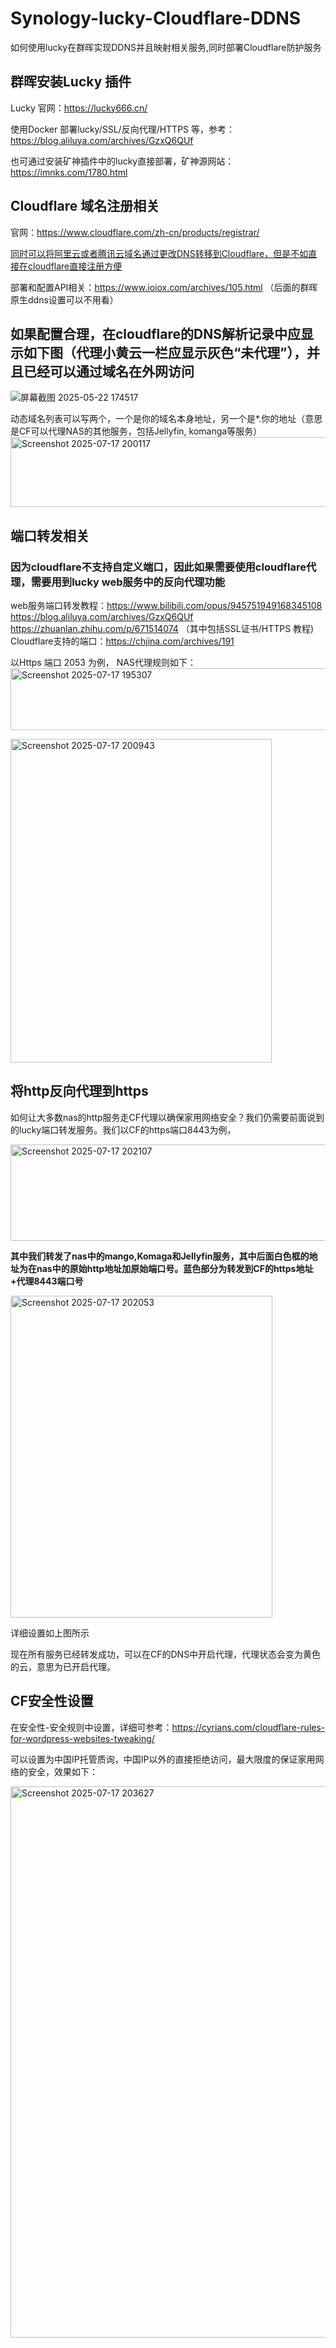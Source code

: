 # Synology-lucky-Cloudflare-DDNS
如何使用lucky在群晖实现DDNS并且映射相关服务,同时部署Cloudflare防护服务


## 群晖安装Lucky 插件
Lucky 官网：https://lucky666.cn/

使用Docker 部署lucky/SSL/反向代理/HTTPS 等，参考：https://blog.aliluya.com/archives/GzxQ6QUf

也可通过安装矿神插件中的lucky直接部署，矿神源网站：https://imnks.com/1780.html

## Cloudflare 域名注册相关
官网：https://www.cloudflare.com/zh-cn/products/registrar/

 <ins>同时可以将阿里云或者腾讯云域名通过更改DNS转移到Cloudflare，但是不如直接在cloudflare直接注册方便</ins>

 部署和配置API相关：https://www.ioiox.com/archives/105.html （后面的群晖原生ddns设置可以不用看）



## 如果配置合理，在cloudflare的DNS解析记录中应显示如下图（代理小黄云一栏应显示灰色“未代理”），并且已经可以通过域名在外网访问

![屏幕截图 2025-05-22 174517](https://github.com/user-attachments/assets/24873752-9a6c-445f-81b6-77dda61a0087)

动态域名列表可以写两个，一个是你的域名本身地址，另一个是*.你的地址（意思是CF可以代理NAS的其他服务，包括Jellyfin, komanga等服务）  
<img width="638" height="112" alt="Screenshot 2025-07-17 200117" src="https://github.com/user-attachments/assets/434a4cbf-81d6-45f5-b124-dd478a5ae229" />




## 端口转发相关
### 因为cloudflare不支持自定义端口，因此如果需要使用cloudflare代理，需要用到lucky web服务中的反向代理功能
web服务端口转发教程：https://www.bilibili.com/opus/945751949168345108  
https://blog.aliluya.com/archives/GzxQ6QUf  
https://zhuanlan.zhihu.com/p/671514074 （其中包括SSL证书/HTTPS 教程)  
Cloudflare支持的端口：https://chjina.com/archives/191  

以Https 端口 2053 为例， NAS代理规则如下：
<img width="787" height="99" alt="Screenshot 2025-07-17 195307" src="https://github.com/user-attachments/assets/f1a5a93c-d73d-4368-8bda-33305506f8dc" />    

<img width="418" height="518" alt="Screenshot 2025-07-17 200943" src="https://github.com/user-attachments/assets/354fbfe4-f4a7-492e-94cf-e00dc1e19f09" />    



## 将http反向代理到https

如何让大多数nas的http服务走CF代理以确保家用网络安全？我们仍需要前面说到的lucky端口转发服务。我们以CF的https端口8443为例，


<img width="813" height="154" alt="Screenshot 2025-07-17 202107" src="https://github.com/user-attachments/assets/32e1ba8e-838a-4918-9e4e-d78a0d19eb03" />

**其中我们转发了nas中的mango,Komaga和Jellyfin服务，其中后面白色框的地址为在nas中的原始http地址加原始端口号。蓝色部分为转发到CF的https地址+代理8443端口号**


<img width="419" height="515" alt="Screenshot 2025-07-17 202053" src="https://github.com/user-attachments/assets/f1818f7f-7923-4b81-8307-e9606ea9b2f8" />

详细设置如上图所示  


现在所有服务已经转发成功，可以在CF的DNS中开启代理，代理状态会变为黄色的云，意思为已开启代理。

## CF安全性设置

在安全性-安全规则中设置，详细可参考：https://cyrians.com/cloudflare-rules-for-wordpress-websites-tweaking/  

可以设置为中国IP托管质询，中国IP以外的直接拒绝访问，最大限度的保证家用网络的安全，效果如下：  


<img width="1001" height="882" alt="Screenshot 2025-07-17 203627" src="https://github.com/user-attachments/assets/d8f2a3da-b585-4ff5-83c6-824bfa4e80f8" />



















